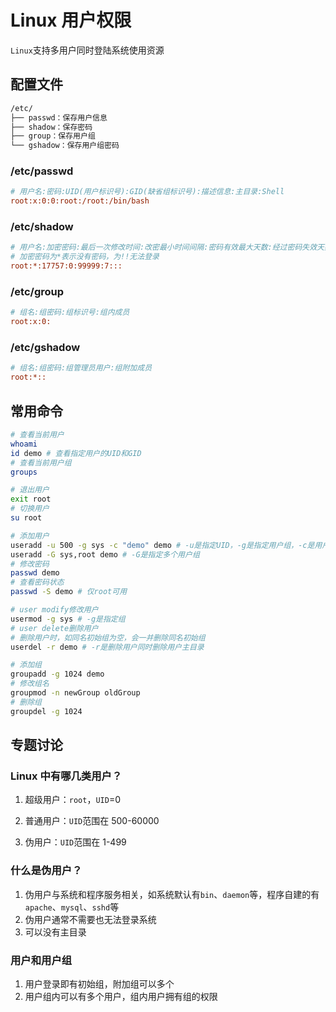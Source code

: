 # Linux 用户权限

`Linux`支持多用户同时登陆系统使用资源

## 配置文件

```bash
/etc/
├── passwd：保存用户信息
├── shadow：保存密码
├── group：保存用户组
└── gshadow：保存用户组密码
```

### /etc/passwd

```ini
# 用户名:密码:UID(用户标识号):GID(缺省组标识号):描述信息:主目录:Shell
root:x:0:0:root:/root:/bin/bash
```

### /etc/shadow

```ini
# 用户名:加密密码:最后一次修改时间:改密最小时间间隔:密码有效最大天数:经过密码失效天数:密码过期宽限天数:失效天数:标志
# 加密密码为*表示没有密码，为!!无法登录
root:*:17757:0:99999:7:::
```

### /etc/group

```ini
# 组名:组密码:组标识号:组内成员
root:x:0:
```

### /etc/gshadow

```ini
# 组名:组密码:组管理员用户:组附加成员
root:*::
```

## 常用命令

```bash
# 查看当前用户
whoami
id demo # 查看指定用户的UID和GID
# 查看当前用户组
groups

# 退出用户
exit root
# 切换用户
su root

# 添加用户
useradd -u 500 -g sys -c "demo" demo # -u是指定UID，-g是指定用户组，-c是用户描述
useradd -G sys,root demo # -G是指定多个用户组
# 修改密码
passwd demo
# 查看密码状态
passwd -S demo # 仅root可用

# user modify修改用户
usermod -g sys # -g是指定组
# user delete删除用户
# 删除用户时，如同名初始组为空，会一并删除同名初始组
userdel -r demo # -r是删除用户同时删除用户主目录

# 添加组
groupadd -g 1024 demo
# 修改组名
groupmod -n newGroup oldGroup
# 删除组
groupdel -g 1024
```

## 专题讨论

### Linux 中有哪几类用户？

1. 超级用户：`root`，`UID`=0

2. 普通用户：`UID`范围在 500-60000

3. 伪用户：`UID`范围在 1-499

### 什么是伪用户？

1. 伪用户与系统和程序服务相关，如系统默认有`bin`、`daemon`等，程序自建的有`apache`、`mysql`、`sshd`等
2. 伪用户通常不需要也无法登录系统
3. 可以没有主目录

### 用户和用户组

1. 用户登录即有初始组，附加组可以多个
2. 用户组内可以有多个用户，组内用户拥有组的权限
